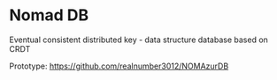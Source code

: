 # Nomad DB

Eventual consistent distributed key - data structure database based on CRDT

Prototype: https://github.com/realnumber3012/NOMAzurDB
